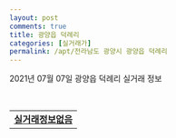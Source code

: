 ```yaml
---
layout: post
comments: true
title: 광양읍 덕례리
categories: [실거래가]
permalink: /apt/전라남도 광양시 광양읍 덕례리
---
```


2021년 07월 07일 광양읍 덕례리 실거래 정보

<script type="text/javascript">
  google.charts.load('current', {'packages':['corechart']});
  google.charts.setOnLoadCallback(drawChart);

  function drawChart() {
    var data = google.visualization.arrayToDataTable([['거래일', '매매', '전월세', '전매'], ['20-07', 18, 3, 0], ['20-08', 10, 3, 0], ['20-09', 21, 3, 0], ['20-10', 14, 2, 0], ['20-11', 18, 2, 48], ['20-12', 14, 2, 20], ['21-01', 12, 4, 3], ['21-02', 16, 5, 3], ['21-03', 13, 8, 6], ['21-04', 14, 58, 11], ['21-05', 15, 109, 1], ['21-06', 9, 12, 0]]);

    var options = {
      title: '최근 유형별 거래량 추이',
      legend: { position: 'bottom' }
    };

    var chart = new google.visualization.LineChart(document.getElementById('columnchart_material'));
    chart.draw(data, (options));
  }
</script>

<div id="columnchart_material" style="width: 95%; margin-left: -35px; display: block"></div>
<br>
<table>
  <tr>
    <td colspan="4" style="font-weight: bold;"><a href="https://search.naver.com/search.naver?query=광양읍 덕례리 실거래정보없음">실거래정보없음</a></td>
  </tr>
    
</table>
    